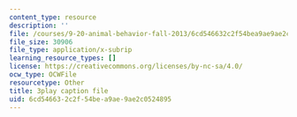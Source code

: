 ```yaml
---
content_type: resource
description: ''
file: /courses/9-20-animal-behavior-fall-2013/6cd546632c2f54bea9ae9ae2c0524895_472238.vtt
file_size: 30906
file_type: application/x-subrip
learning_resource_types: []
license: https://creativecommons.org/licenses/by-nc-sa/4.0/
ocw_type: OCWFile
resourcetype: Other
title: 3play caption file
uid: 6cd54663-2c2f-54be-a9ae-9ae2c0524895
---
```

